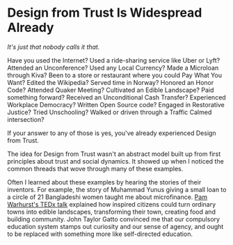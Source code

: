 # Design from Trust Is Widespread Already

*It's just that nobody calls it that.* 

Have you used the Internet? Used a ride-sharing service like Uber or Lyft? Attended an Unconference? Used any Local Currency? Made a Microloan through Kiva? Been to a store or restaurant where you could Pay What You Want? Edited the Wikipedia? Served time in Norway? Honored an Honor Code? Attended Quaker Meeting? Cultivated an Edible Landscape? Paid something forward? Received an Unconditional Cash Transfer? Experienced Workplace Democracy? Written Open Source code? Engaged in Restorative Justice? Tried Unschooling? Walked or driven through a Traffic Calmed intersection? 

If your answer to any of those is yes, you've already experienced Design from Trust. 

The idea for Design from Trust wasn't an abstract model built up from first principles about trust and social dynamics. It showed up when I noticed the common threads that wove through many of these examples. 

Often I learned about these examples by hearing the stories of their inventors. For example, the story of Muhammad Yunus giving a small loan to a circle of 21 Bangladeshi women taught me about microfinance. [Pam Warhurst's TEDx talk](https://www.youtube.com/watch?v=4KmKoj4RSZw) explained how inspired citizens could turn ordinary towns into edible landscapes, transforming their town, creating food and building community. John Taylor Gatto convinced me that our compulsory education system stamps out curiosity and our sense of agency, and ought to be replaced with something more like self-directed education. 

